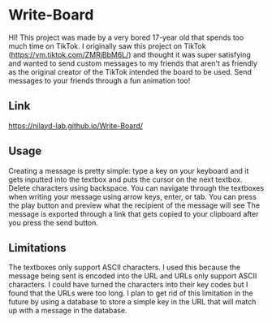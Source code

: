# Write-Board
HI!
This project was made by a very bored 17-year old that spends too much time on TikTok. I originally saw this project on TikTok (https://vm.tiktok.com/ZMRjBbM6L/) and thought it was super satisfying and wanted to send custom messages to my friends that aren't as friendly as the original creator of the TikTok intended the board to be used. Send messages to your friends through a fun animation too!

## Link
https://nilayd-lab.github.io/Write-Board/

## Usage
Creating a message is pretty simple: type a key on your keyboard and it gets inputted into the textbox and puts the cursor on the next textbox. Delete characters using backspace.
You can navigate through the textboxes when writing your message using arrow keys, enter, or tab.
You can press the play button and preview what the recipient of the message will see 
The message is exported through a link that gets copied to your clipboard after you press the send button. 

## Limitations
The textboxes only support ASCII characters. I used this because the message being sent is encoded into the URL and URLs only support ASCII characters. I could have turned the characters into their key codes but I found that the URLs were too long. I plan to get rid of this limitation in the future by using a database to store a simple key in the URL that will match up with a message in the database.
